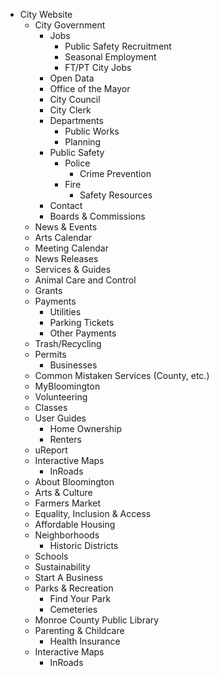 * City Website
  * City Government
    * Jobs
      * Public Safety Recruitment
      * Seasonal Employment
      * FT/PT City Jobs
    * Open Data
    * Office of the Mayor
    * City Council
    * City Clerk
    * Departments
      * Public Works
      * Planning
    * Public Safety
      * Police
        * Crime Prevention
      * Fire
        * Safety Resources
    * Contact
    * Boards & Commissions
  *  News & Events
    * Arts Calendar
    * Meeting Calendar
    * News Releases
  *  Services & Guides
    * Animal Care and Control
    * Grants
    * Payments
      * Utilities
      * Parking Tickets
      * Other Payments
    * Trash/Recycling
    * Permits
      * Businesses
    * Common Mistaken Services (County, etc.)
    * MyBloomington
    * Volunteering
    * Classes
    * User Guides
      * Home Ownership
      * Renters
    * uReport
    * Interactive Maps
      * InRoads
  *  About Bloomington
    * Arts & Culture
    * Farmers Market
    * Equality, Inclusion & Access
    * Affordable Housing
    * Neighborhoods
      * Historic Districts
    * Schools
    * Sustainability
    * Start A Business
    * Parks & Recreation
      * Find Your Park
      * Cemeteries
    * Monroe County Public Library
    * Parenting & Childcare
      * Health Insurance
    * Interactive Maps
      * InRoads
